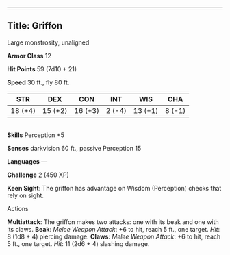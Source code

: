 -------------------------
Title: Griffon
-------------------------


Large monstrosity, unaligned

**Armor Class** 12

**Hit Points** 59 (7d10 + 21)

**Speed** 30 ft., fly 80 ft.

  STR    | DEX     | CON     | INT     | WIS     | CHA
  ---------|---------|---------|--------|---------|--------
  | 18 (+4)   | 15 (+2)   | 16 (+3)   | 2 (-4)   | 13 (+1)   | 8 (-1)

\
**Skills** Perception +5

**Senses** darkvision 60 ft., passive Perception 15

**Languages** —

**Challenge** 2 (450 XP)


**Keen Sight**: The griffon has advantage on Wisdom (Perception)
    checks that rely on sight.


Actions

**Multiattack**: The griffon makes two attacks: one with its beak
    and one with its claws.
**Beak**: *Melee Weapon Attack*: +6 to hit, reach 5 ft., one target.
    *Hit*: 8 (1d8 + 4) piercing damage.
**Claws**: *Melee Weapon Attack*: +6 to hit, reach 5 ft.,
    one target. *Hit*: 11 (2d6 + 4) slashing damage.

